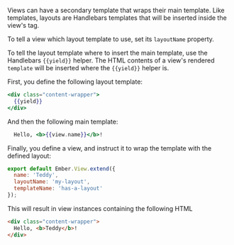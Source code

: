 Views can have a secondary template that wraps their main template. Like templates,
layouts are Handlebars templates that will be inserted inside the
view's tag.

To tell a view which layout template to use, set its `layoutName` property.

To tell the layout template where to insert the main template, use the Handlebars `{{yield}}` helper.
The HTML contents of a view's rendered `template` will be inserted where the `{{yield}}` helper is.

First, you define the following layout template:

```handlebars {data-filename=app/templates/my-layout.hbs}
<div class="content-wrapper">
  {{yield}}
</div>
```

And then the following main template:

```handlebars {data-filename=app/templates/has-a-layout.hbs}
  Hello, <b>{{view.name}}</b>!
```

Finally, you define a view, and instruct it to wrap the template with the defined layout:

```javascript {data-filename=app/views/with-a-layout.js}
export default Ember.View.extend({
  name: 'Teddy',
  layoutName: 'my-layout',
  templateName: 'has-a-layout'
});
```

This will result in view instances containing the following HTML

```html
<div class="content-wrapper">
  Hello, <b>Teddy</b>!
</div>
```
